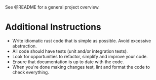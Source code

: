 See @README for a general project overview.

# Additional Instructions

- Write idiomatic rust code that is simple as possible. Avoid excessive abstraction.
- All code should have tests (unit and/or integration tests).
- Look for opportunities to refactor, simplify and improve your code.
- Ensure that documentation is up to date with the code.
- When you're done making changes test, lint and format the code to check everything.
